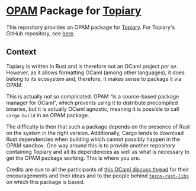 [OPAM] Package for [Topiary]
============================

[opam]: https://opam.ocaml.org/
[topiary]: https://topiary.tweag.io/
[topiary-github]: https://github.com/tweag/topiary

This repository provides an OPAM package for [Topiary]. For Topiary's GitHub
repository, see [here][topiary-github].

Context
-------

Topiary is written in Rust and is therefore not an OCaml project _per se_.
However, as it allows formatting OCaml (among other languages), it does belong
to its ecosystem and, therefore, it makes sense to package it via OPAM.

This is actually not so complicated. OPAM “is a source-based package manager for
OCaml”, which prevents using it to distribute precompiled binaries, but it is
actually OCaml agnostic, meaning it is possible to call `cargo build` in an OPAM
package.

The difficulty is then that such a package depends on the presence of Rust on
the system in the right version. Additionally, Cargo tends to download Rust
dependencies when building which cannot possibly happen in the OPAM sandbox. One
way around this is to provide another repository containing Topiary and all its
dependencies as well as what is necessary to get the OPAM package working. This
is where you are.

Credits are due to all the participants of [this OCaml discuss thread] for their
encouragements and their ideas and to the people behind [`tezos-rust-libs`] on
which this package is based.

[this OCaml discuss thread]: https://discuss.ocaml.org/t/two-questions-about-what-is-appropriate-to-package-with-opam/12030/
[`tezos-rust-libs`]: https://gitlab.com/tezos/tezos-rust-libs/-/tree/master
